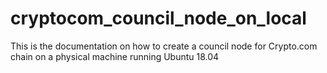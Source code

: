 # cryptocom_council_node_on_local
This is the documentation on how to create a council node for Crypto.com chain on a physical machine running Ubuntu 18.04
